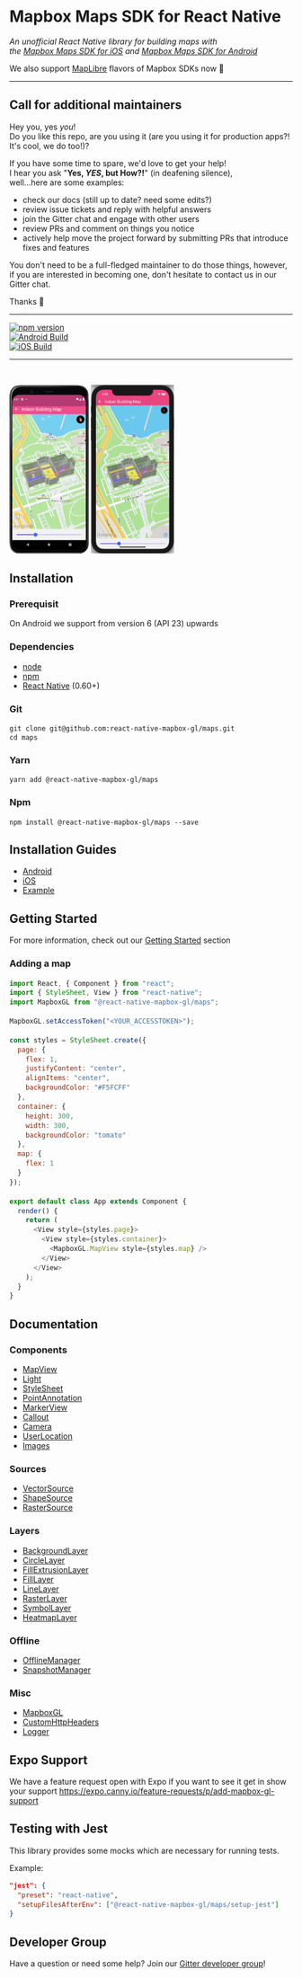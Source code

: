 # Mapbox Maps SDK for React Native

_An unofficial React Native library for building maps with   
the [Mapbox Maps SDK for iOS](https://www.mapbox.com/ios-sdk/) and [Mapbox Maps SDK for Android](https://www.mapbox.com/android-sdk/)_


We also support [MapLibre](https://github.com/maplibre/maplibre-gl-native) flavors of Mapbox SDKs now 🎉

---

## Call for additional maintainers  
Hey you, yes _you_!  
Do you like this repo, are you using it (are you using it for production apps?! It's cool, we do too!)?
  
If you have some time to spare, we'd love to get your help!  
I hear you ask "**Yes, _YES_, but How?!**" (in deafening silence),  
well...here are some examples:
* check our docs (still up to date? need some edits?)
* review issue tickets and reply with helpful answers
* join the Gitter chat and engage with other users
* review PRs and comment on things you notice
* actively help move the project forward by submitting PRs that introduce fixes and features

You don't need to be a full-fledged maintainer to do those things, however,  
if you are interested in becoming one, don't hesitate to contact us in our Gitter chat. 

Thanks 🙇

---

[![npm version](https://badge.fury.io/js/%40react-native-mapbox-gl%2Fmaps.svg)](https://badge.fury.io/js/%40react-native-mapbox-gl%2Fmaps)  
[![Android Build](https://github.com/react-native-mapbox-gl/maps/actions/workflows/android-actions.yml/badge.svg)](https://github.com/react-native-mapbox-gl/maps/actions/workflows/android-actions.yml)  
[![iOS Build](https://github.com/react-native-mapbox-gl/maps/actions/workflows/ios-actions.yml/badge.svg)](https://github.com/react-native-mapbox-gl/maps/actions/workflows/ios-actions.yml)  

---

<br>

<img src="./assets/indoor_building_map_android.png"
     alt="Indoor Building Map Android"
     height="300"
      />
<img src="./assets/indoor_building_map_ios.png"
     alt="Indoor Building Map iOS"
     height="300"
      />

## Installation
### Prerequisit
On Android we support from version 6 (API 23) upwards  


### Dependencies

- [node](https://nodejs.org)
- [npm](https://www.npmjs.com/)
- [React Native](https://facebook.github.io/react-native/) (0.60+)

### Git

```
git clone git@github.com:react-native-mapbox-gl/maps.git
cd maps
```

### Yarn

```
yarn add @react-native-mapbox-gl/maps
```

### Npm

```
npm install @react-native-mapbox-gl/maps --save
```

## Installation Guides

- [Android](/android/install.md)
- [iOS](/ios/install.md)
- [Example](/example)

## Getting Started
For more information, check out our [Getting Started](/docs/GettingStarted.md) section

### Adding a map

```js
import React, { Component } from "react";
import { StyleSheet, View } from "react-native";
import MapboxGL from "@react-native-mapbox-gl/maps";

MapboxGL.setAccessToken("<YOUR_ACCESSTOKEN>");

const styles = StyleSheet.create({
  page: {
    flex: 1,
    justifyContent: "center",
    alignItems: "center",
    backgroundColor: "#F5FCFF"
  },
  container: {
    height: 300,
    width: 300,
    backgroundColor: "tomato"
  },
  map: {
    flex: 1
  }
});

export default class App extends Component {
  render() {
    return (
      <View style={styles.page}>
        <View style={styles.container}>
          <MapboxGL.MapView style={styles.map} />
        </View>
      </View>
    );
  }
}
```

## Documentation

### Components

- [MapView](/docs/MapView.md)
- [Light](/docs/Light.md)
- [StyleSheet](/docs/StyleSheet.md)
- [PointAnnotation](/docs/PointAnnotation.md)
- [MarkerView](/docs/MarkerView.md)
- [Callout](/docs/Callout.md)
- [Camera](docs/Camera.md)
- [UserLocation](docs/UserLocation.md)
- [Images](docs/Images.md)

### Sources

- [VectorSource](/docs/VectorSource.md)
- [ShapeSource](/docs/ShapeSource.md)
- [RasterSource](/docs/RasterSource.md)

### Layers

- [BackgroundLayer](/docs/BackgroundLayer.md)
- [CircleLayer](/docs/CircleLayer.md)
- [FillExtrusionLayer](/docs/FillExtrusionLayer.md)
- [FillLayer](/docs/FillLayer.md)
- [LineLayer](/docs/LineLayer.md)
- [RasterLayer](/docs/RasterLayer.md)
- [SymbolLayer](/docs/SymbolLayer.md)
- [HeatmapLayer](/docs/HeatmapLayer.md)

### Offline

- [OfflineManager](/docs/OfflineManager.md)
- [SnapshotManager](/docs/snapshotManager.md)

### Misc

- [MapboxGL](/docs/MapboxGL.md)
- [CustomHttpHeaders](/docs/CustomHttpHeaders.md)
- [Logger](/docs/Logger.md)

## Expo Support

We have a feature request open with Expo if you want to see it get in show your support https://expo.canny.io/feature-requests/p/add-mapbox-gl-support

## Testing with Jest

This library provides some mocks which are necessary for running tests.

Example:

```json
"jest": {
  "preset": "react-native",
  "setupFilesAfterEnv": ["@react-native-mapbox-gl/maps/setup-jest"]
}
```

## Developer Group

Have a question or need some help? Join our [Gitter developer group](https://gitter.im/react-native-mapbox-gl/Lobby)!
